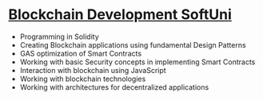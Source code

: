 # [Blockchain Development SoftUni](https://softuni.bg/trainings/4126/blockchain-development-april-2023)

- Programming in Solidity
- Creating Blockchain applications using fundamental Design Patterns
- GAS optimization of Smart Contracts
- Working with basic Security concepts in implementing Smart Contracts
- Interaction with blockchain using JavaScript
- Working with blockchain technologies
- Working with architectures for decentralized applications
